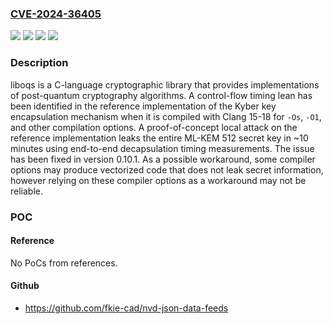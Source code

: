 ### [CVE-2024-36405](https://cve.mitre.org/cgi-bin/cvename.cgi?name=CVE-2024-36405)
![](https://img.shields.io/static/v1?label=Product&message=liboqs&color=blue)
![](https://img.shields.io/static/v1?label=Version&message=%3D%20%3C%200.10.1%20&color=brighgreen)
![](https://img.shields.io/static/v1?label=Vulnerability&message=CWE-208%3A%20Observable%20Timing%20Discrepancy&color=brighgreen)
![](https://img.shields.io/static/v1?label=Vulnerability&message=CWE-385%3A%20Covert%20Timing%20Channel&color=brighgreen)

### Description

liboqs is a C-language cryptographic library that provides implementations of post-quantum cryptography algorithms. A control-flow timing lean has been identified in the reference implementation of the Kyber key encapsulation mechanism when it is compiled with Clang 15-18 for `-Os`, `-O1`, and other compilation options. A proof-of-concept local attack on the reference implementation leaks the entire ML-KEM 512 secret key in ~10 minutes using end-to-end decapsulation timing measurements. The issue has been fixed in version 0.10.1. As a possible workaround, some compiler options may produce vectorized code that does not leak secret information, however relying on these compiler options as a workaround may not be reliable.

### POC

#### Reference
No PoCs from references.

#### Github
- https://github.com/fkie-cad/nvd-json-data-feeds

